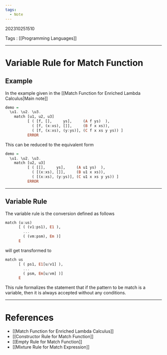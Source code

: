 ```yaml
---
tags:
  - Note
---
```

202310251510

Tags : [[Programming Languages]]

---
# Variable Rule for Match Function

## Example
In the example given in the [[Match Function for Enriched Lambda Calculus|Main note]]
```haskell
demo =
  \u1. \u2. \u3. 
    match [u1, u2, u3]
          [ ( [f, [],     ys],     (A f ys)  ),
            ( [f, (x:xs), []],     (B f x xs)),
            ( [f, (x:xs), (y:ys)], (C f x xs y ys)) ]
          ERROR
```
This can be reduced to the equivalent form
```haskell
demo =
  \u1. \u2. \u3. 
    match [u2, u3]
          [ ( [[],     ys],     (A u1 ys)  ),
            ( [(x:xs), []],     (B u1 x xs)),
            ( [(x:xs), (y:ys)], (C u1 x xs y ys)) ]
          ERROR
```

---

## Variable Rule
The variable rule is the conversion defined as follows

```haskell
match (u:us)
      [ ( (v1:ps1), E1 ),
        ...
        ( (vm:psm), Em )]
      E
```
will get transformed to
```haskell
match us
      [ ( ps1, E1[u/v1] ),
        ...
        ( psm, Em[u/vm] )]
      E
```

This rule formalizes the statement that if the pattern to be match is a variable, then it is always accepted without any conditions.

---
# References
- [[Match Function for Enriched Lambda Calculus]]
- [[Constructor Rule for Match Function]]
- [[Empty Rule for Match Function]]
- [[Mixture Rule for Match Expression]]